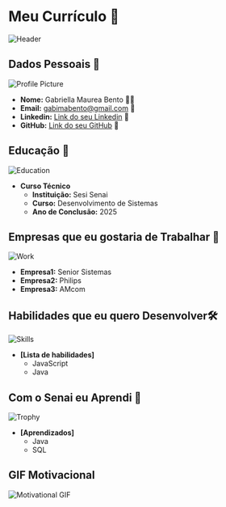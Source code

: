 
# Meu Currículo 🌟

![Header](https://i.pinimg.com/564x/2f/5a/63/2f5a637c27c5d2f1d156e4f752bb3ae6.jpg)

## Dados Pessoais 📄
![Profile Picture](https://images.unsplash.com/photo-1554151228-14d9def656e4?ixlib=rb-1.2.1&auto=format&fit=crop&w=150&q=80)
- **Nome:** Gabriella Maurea Bento 🙍‍♂️
- **Email:** gabimabento@gmail.com 📧
- **Linkedin:** [Link do seu Linkedin](https://www.linkedin.com/in/gabriella-maurea-bento/) 🔗
- **GitHub:** [Link do seu GitHub](https://github.com/gabibento) 🔗

## Educação 🏫
![Education](https://images.unsplash.com/photo-1503676260728-1c00da094a0b?ixlib=rb-1.2.1&auto=format&fit=crop&w=50&q=80)
- **Curso Técnico**  
  - **Instituição:** Sesi Senai
  - **Curso:** Desenvolvimento de Sistemas
  - **Ano de Conclusão:** 2025

## Empresas que eu gostaria de Trabalhar 💼
![Work](https://images.unsplash.com/photo-1522071820081-009f0129c71c?ixlib=rb-1.2.1&auto=format&fit=crop&w=50&q=80)
  - **Empresa1:** Senior Sistemas
  - **Empresa2:** Philips
  - **Empresa3:** AMcom

## Habilidades que eu quero Desenvolver🛠️
![Skills](https://images.unsplash.com/photo-1486312338219-ce68d2c6f44d?ixlib=rb-1.2.1&auto=format&fit=crop&w=50&q=80)
- **[Lista de habilidades]**
  - JavaScript
  - Java

## Com o Senai eu Aprendi 🎉
![Trophy](https://images.unsplash.com/photo-1579586331215-3f8e6c0a5f86?ixlib=rb-1.2.1&auto=format&fit=crop&w=50&q=80)
- **[Aprendizados]**
  - Java
  - SQL

## GIF Motivacional 
![Motivational GIF](https://i.pinimg.com/originals/24/52/c1/2452c1f5e96f81384ab40def109a1b84.gif)
